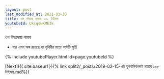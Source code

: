 ```yaml
---
layout: post
last_modified_at: 2021-03-30
title: ওম দাঁড়ায় নামায ১০৮ টাইমস
youtubeId: UkcqswKME3k
---
```

 
 
 ওম বিষণ্ণঙ্গায়া নামায  
 
 -  যার এমন অঙ্গ রয়েছে যা পৃথিবীর মতো আটটি মুর্তি 
 
  
 
  
 
 
 
 
 
 


{% include youtubePlayer.html id=page.youtubeId %}
 
[Next]({{ site.baseurl }}{% link  split2/_posts/2019-02-15-ওম যুগবাদিকরুটে নামায  ১০৮ টাইমস.md%})
 
